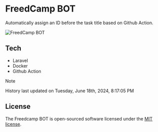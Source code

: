 # FreedCamp BOT

Automatically assign an ID before the task title based on Github Action.

![FreedCamp BOT](https://repository-images.githubusercontent.com/737932867/7d34798b-2680-471c-b089-a78a718d3d6a)

## Tech

- Laravel
- Docker
- Github Action

> [!NOTE]  
> History last updated on Tuesday, June 18th, 2024, 8:17:05 PM

## License

The Freedcamp BOT is open-sourced software licensed under the [MIT license](https://opensource.org/licenses/MIT).
